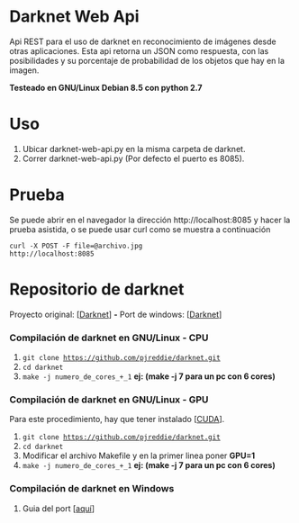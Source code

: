 # Darknet Web Api
Api REST para el uso de darknet en reconocimiento de imágenes desde otras aplicaciones. Esta api retorna un JSON como respuesta, con las posibilidades y su porcentaje de probabilidad de los objetos que hay en la imagen.

<b> Testeado en GNU/Linux Debian 8.5 con python 2.7</b>

# Uso
1. Ubicar darknet-web-api.py en la misma carpeta de darknet.
2. Correr darknet-web-api.py (Por defecto el puerto es 8085).

# Prueba

Se puede abrir en el navegador la dirección http://localhost:8085
y hacer la prueba asistida, o se puede usar curl como se muestra
a continuación

<code>curl -X POST -F file=@archivo.jpg http://localhost:8085</code>

# Repositorio de darknet
Proyecto original: [<a target="_blank" href="https://github.com/pjreddie/darknet">Darknet</a>] <b>-</b> 
Port de windows: [<a target="_blank"  href="https://github.com/AlexeyAB/darknet">Darknet</a>]

### Compilación de darknet en GNU/Linux - CPU
1. <code>git clone https://github.com/pjreddie/darknet.git</code>
2. <code>cd darknet</code>
3. <code>make -j numero_de_cores_+_1</code> <b>ej: (make -j 7 para un pc con 6 cores)</b>

### Compilación de darknet en GNU/Linux - GPU
Para este procedimiento, hay que tener instalado [<a  target="_blank" href="https://developer.nvidia.com/cuda-downloads">CUDA</a>].

1. <code>git clone https://github.com/pjreddie/darknet.git</code>
2. <code>cd darknet</code>
3. Modificar el archivo Makefile y en la primer linea poner <b>GPU=1</b>
4. <code>make -j numero_de_cores_+_1</code> <b>ej: (make -j 7 para un pc con 6 cores)</b>

### Compilación de darknet en Windows
1. Guia del port [<a  target="_blank" href="https://github.com/AlexeyAB/darknet#how-to-compile-on-windows">aquí</a>]

